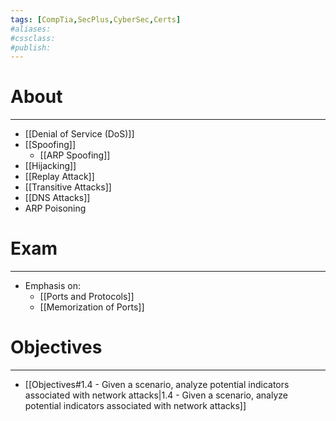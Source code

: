 ```yaml
---
tags: [CompTia,SecPlus,CyberSec,Certs]
#aliases:
#cssclass:
#publish:
---
```


# About
---
- [[Denial of Service (DoS)]]
- [[Spoofing]]
	- [[ARP Spoofing]]
- [[Hijacking]]
- [[Replay Attack]]
- [[Transitive Attacks]]
- [[DNS Attacks]]
- ARP Poisoning

# Exam
---
- Emphasis on:
	- [[Ports and Protocols]]
	- [[Memorization of Ports]]

# Objectives
---
- [[Objectives#1.4 - Given a scenario, analyze potential indicators associated with network attacks|1.4 - Given a scenario, analyze potential indicators associated with network attacks]]